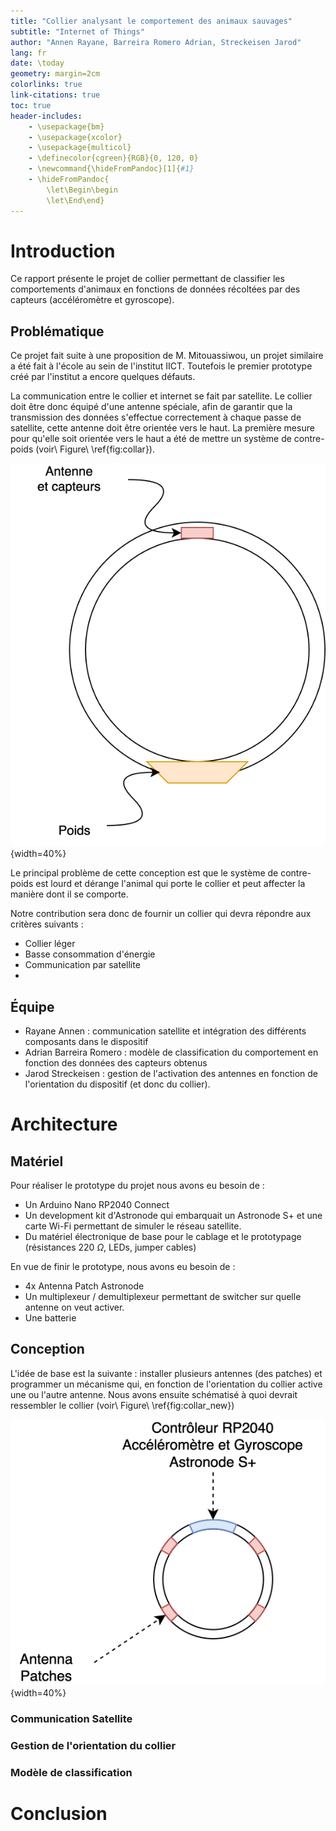 ```yaml
---
title: "Collier analysant le comportement des animaux sauvages"
subtitle: "Internet of Things"
author: "Annen Rayane, Barreira Romero Adrian, Streckeisen Jarod"
lang: fr
date: \today
geometry: margin=2cm
colorlinks: true
link-citations: true
toc: true
header-includes:
    - \usepackage{bm}
    - \usepackage{xcolor}
    - \usepackage{multicol}
    - \definecolor{cgreen}{RGB}{0, 120, 0}
    - \newcommand{\hideFromPandoc}[1]{#1}
    - \hideFromPandoc{
        \let\Begin\begin
        \let\End\end}
---
```


# Introduction

Ce rapport présente le projet de collier permettant de classifier les comportements d'animaux en fonctions de données récoltées par des capteurs (accéléromètre et gyroscope).

## Problématique

Ce projet fait suite à une proposition de M. Mitouassiwou, un projet similaire a été fait à l'école au sein de l'institut IICT. Toutefois le premier prototype créé par l'institut a encore quelques défauts. 

La communication entre le collier et internet se fait par satellite. Le collier doit être donc équipé d'une antenne spéciale, afin de garantir que la transmission des données s'effectue correctement à chaque passe de satellite, cette antenne doit être orientée vers le haut. La première mesure pour qu'elle soit orientée vers le haut a été de mettre un système de contre-poids (voir\ Figure\ \ref{fig:collar}).

![Coupe simplifiée du premier prototype de collie par l'IICT\label{fig:collar}](./figures/Collar_IICT.drawio.svg){width=40%}

Le principal problème de cette conception est que le système de contre-poids est lourd et dérange l'animal qui porte le collier et peut affecter la manière dont il se comporte.

Notre contribution sera donc de fournir un collier qui devra répondre aux critères suivants :

- Collier léger
- Basse consommation d'énergie
- Communication par satellite
- 

## Équipe

- Rayane Annen : communication satellite et intégration des différents composants dans le dispositif
- Adrian Barreira Romero : modèle de classification du comportement en fonction des données des capteurs obtenus
- Jarod Streckeisen : gestion de l'activation des antennes en fonction de l'orientation du dispositif (et donc du collier).

# Architecture

## Matériel

Pour réaliser le prototype du projet nous avons eu besoin de :

- Un Arduino Nano RP2040 Connect
- Un development kit d'Astronode qui embarquait un Astronode S+ et une carte Wi-Fi permettant de simuler le réseau satellite.
- Du matériel électronique de base pour le cablage et le prototypage (résistances 220 $\Omega$, LEDs, jumper cables)

En vue de finir le prototype, nous avons eu besoin de : 

- 4x Antenna Patch Astronode
- Un multiplexeur / demultiplexeur permettant de switcher sur quelle antenne on veut activer.
- Une batterie 

## Conception

L'idée de base est la suivante : installer plusieurs antennes (des patches) et programmer un mécanisme qui, en fonction de l'orientation du collier active une ou l'autre antenne. Nous avons ensuite schématisé à quoi devrait ressembler le collier (voir\ Figure\ \ref{fig:collar_new})

![Coupe simplifiée du prototype de collier qu'on a réalisé\label{fig:collar_new}](./figures/Collar_Prototype.drawio.svg){width=40%}


### Communication Satellite

### Gestion de l'orientation du collier

### Modèle de classification

# Conclusion